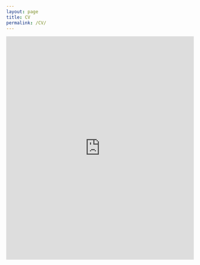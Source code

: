 ```yaml
---
layout: page
title: CV
permalink: /CV/
---
```


<div style="display: flex; justify-content: center; align-items: flex-start;">
  <embed src="https://ajda-marjanovic.github.io/CV_Marjanovic.pdf#navpanes=0" type="application/pdf" width="800px" height="600px"/>
</div>
